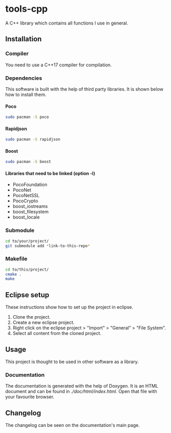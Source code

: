 # tools-cpp
A C++ library which contains all functions I use in general.

## Installation
### Compiler
You need to use a C++17 compiler for compilation.

### Dependencies
This software is built with the help of third party libraries. It is shown below how to install them.

#### Poco
```sh
sudo pacman -S poco
```

#### Rapidjson
```sh
sudo pacman -S rapidjson
```

#### Boost
```sh
sudo pacman -S boost
```

#### Libraries that need to be linked (option -l)
* PocoFoundation
* PocoNet
* PocoNetSSL
* PocoCrypto
* boost_iostreams
* boost_filesystem
* boost_locale

### Submodule
```sh
cd to/your/project/
git submodule add *link-to-this-repo*
```

### Makefile
```sh
cd to/this/project/
cmake .
make
```

## Eclipse setup
These instructions show how to set up the project in eclipse.
1. Clone the project.
2. Create a new eclipse project.
3. Right click on the eclipse project > "Import" > "General" > "File System".
4. Select all content from the cloned project.

## Usage
This project is thought to be used in other software as a library.

### Documentation
The documentation is generated with the help of Doxygen. It is an HTML document and can be found in *./doc/html/index.html*. Open that file with your favourite browser.

## Changelog
The changelog can be seen on the documentation's main page.

